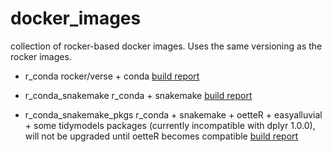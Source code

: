 # docker_images
collection of rocker-based docker images. Uses the same versioning as the rocker images.

- r_conda
rocker/verse + conda
[build report](https://hub.docker.com/repository/docker/erblast/r_conda/builds)

- r_conda_snakemake
r_conda + snakemake
[build report](https://hub.docker.com/repository/docker/erblast/r_conda_snakemake/builds)

- r_conda_snakemake_pkgs
r_conda + snakemake + oetteR + easyalluvial + some tidymodels packages
(currently incompatible with dplyr 1.0.0), will not be upgraded until oetteR becomes compatible
[build report](https://hub.docker.com/repository/docker/erblast/r_conda_snakemake_pkgs/builds)
